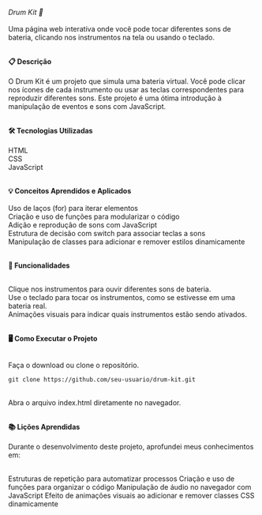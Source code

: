 *Drum Kit 🥁*<br><br>
Uma página web interativa onde você pode tocar diferentes sons de bateria, clicando nos instrumentos na tela ou usando o teclado.<br><br>

**📋 Descrição**<br><br>
O Drum Kit é um projeto que simula uma bateria virtual. Você pode clicar nos ícones de cada instrumento ou usar as teclas correspondentes para reproduzir diferentes sons. Este projeto é uma ótima introdução à manipulação de eventos e sons com JavaScript.<br><br>

**🛠️ Tecnologias Utilizadas**<br><br>
HTML<br>
CSS<br>
JavaScript<br><br>


**💡 Conceitos Aprendidos e Aplicados**<br><br>
Uso de laços (for) para iterar elementos<br>
Criação e uso de funções para modularizar o código<br>
Adição e reprodução de sons com JavaScript<br>
Estrutura de decisão com switch para associar teclas a sons<br>
Manipulação de classes para adicionar e remover estilos dinamicamente<br><br>


**🚀 Funcionalidades**<br><br>

Clique nos instrumentos para ouvir diferentes sons de bateria.<br>
Use o teclado para tocar os instrumentos, como se estivesse em uma bateria real.<br>
Animações visuais para indicar quais instrumentos estão sendo ativados.<br><br>


**🖥️ Como Executar o Projeto**<br><br>


Faça o download ou clone o repositório.<br>

```git clone https://github.com/seu-usuario/drum-kit.git```<br><br>


Abra o arquivo index.html diretamente no navegador.<br><br>

**📚 Lições Aprendidas**<br><br>
Durante o desenvolvimento deste projeto, aprofundei meus conhecimentos em:<br><br>

Estruturas de repetição para automatizar processos
Criação e uso de funções para organizar o código
Manipulação de áudio no navegador com JavaScript
Efeito de animações visuais ao adicionar e remover classes CSS dinamicamente

